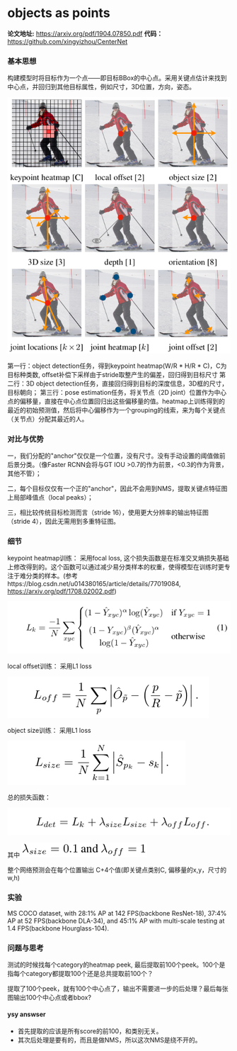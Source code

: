 # objects as points

**论文地址:** https://arxiv.org/pdf/1904.07850.pdf
**代码：** https://github.com/xingyizhou/CenterNet

### 基本思想
构建模型时将目标作为一个点——即目标BBox的中心点。采用关键点估计来找到中心点，并回归到其他目标属性，例如尺寸，3D位置，方向，姿态。

![different tasks](./pictures/objects_as_points_different_tasks.png)

第一行：object detection任务，得到keypoint heatmap(W/R * H/R * C)，C为目标种类数, offset补偿下采样由于stride取整产生的偏差，回归得到目标尺寸
第二行：3D object detection任务，直接回归得到目标的深度信息，3D框的尺寸，目标朝向；
第三行：pose estimation任务，将关节点（2D joint）位置作为中心点的偏移量，直接在中心点位置回归出这些偏移量的值。heatmap上训练得到的最近的初始预测值，然后将中心偏移作为一个grouping的线索，来为每个关键点（关节点）分配其最近的人。


### 对比与优势
一，我们分配的"anchor"仅仅是一个位置，没有尺寸。没有手动设置的阈值做前后景分类。（像Faster RCNN会将与GT IOU >0.7的作为前景，<0.3的作为背景，其他不管）；

二，每个目标仅仅有一个正的"anchor"，因此不会用到NMS，提取关键点特征图上局部峰值点（local peaks）；

三，相比较传统目标检测而言（stride 16），使用更大分辨率的输出特征图（stride 4），因此无需用到多重特征图。

### 细节
keypoint heatmap训练：
采用focal loss, 这个损失函数是在标准交叉熵损失基础上修改得到的。这个函数可以通过减少易分类样本的权重，使得模型在训练时更专注于难分类的样本。(参考https://blog.csdn.net/u014380165/article/details/77019084, https://arxiv.org/pdf/1708.02002.pdf)

![heatmap_loss](./pictures/focal_loss.png)

local offset训练：
采用L1 loss

![offset_loss](./pictures/CenterNet_Loff.png)

object size训练：
采用L1 loss

![size_loss](./pictures/CenterNet_Lsize.png)

总的损失函数：

![loss](./pictures/CenterNet_Ldet.png)

其中  ![](./pictures/loss系数.png)

整个网络预测会在每个位置输出 C+4个值(即关键点类别C, 偏移量的x,y，尺寸的w,h)

### 实验
MS COCO dataset, with 28:1% AP at 142 FPS(backbone ResNet-18), 37:4% AP at 52 FPS(backbone DLA-34), and 45:1% AP with multi-scale testing at 1.4 FPS(backbone Hourglass-104).

### 问题与思考
测试的时候找每个category的heatmap peek, 最后提取前100个peek。100个是指每个category都提取100个还是总共提取前100个？

提取了100个peek，就有100个中心点了，输出不需要进一步的后处理？最后每张图输出100个中心点或者bbox? 

#### ysy answser
- 首先提取的应该是所有score的前100，和类别无关。
- 其次后处理是要有的，而且是做NMS，所以这次NMS是绕不开的。
